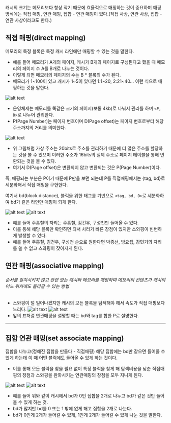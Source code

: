 캐시의 크기는 메모리보다 항상 작기 때문에 효율적으로 매핑하는 것이 중요하며 매핑 방식에는 직접 매핑, 연관 매핑, 집합 - 연관 매핑이 있다.(직접 사상, 연관 사상,
집합 - 연관 사상이라고도 한다.)

## 직접 매핑(direct mapping)

메모리의 특정 블록은 특정 캐시 라인에만 매핑할 수 있는 것을 말한다.

- 예를 들어 메모리가 A개의 페이지, 캐시가 B개의 페이지로 구성된다고 했을 때 메모리의 페이지 수 A를 B개로 나누는 것이다.
- 이렇게 되면 메모리의 페이지의 수는 B \* 블록의 수가 된다.
- 메모리가 1~100이 있고 캐시가 1~5이 있다면 1:1~20, 2:21~40… 이런 식으로 매핑하는 것을 말한다.

![alt text](<스크린샷 2025-05-15 오후 12.39.18.png>)

- 운영체제는 메모리를 똑같은 크기의 페이지(보통 4kb)로 나눠서 관리를 하며 `<P, D>`로 나누어 관리한다.
- P(Page Number)는 페이지 번호이며 D(Page offset)는 페이지 번호로부터 해당 주소까지의 거리를 의미한다.

![alt text](<스크린샷 2025-05-15 오후 12.40.16.png>)

- 위 그림처럼 가상 주소는 20bits로 주소를 관리하기 때문에 더 많은 주소를 할당하는 것을 볼 수 있으며 이러한 주소가 16bits의 실제 주소로 페이지 테이블을 통해 변환되는 것을 볼 수 있다.
- 여기서 D(Page offset)은 변환되지 않고 변환되는 것은 P(Page Number)이다.

즉, 매핑되는 부분은 P이기 때문에 P만을 보면 되는데 P를 직접매핑에서는 {tag, bd}로 세분화해서 직접 매핑을 구현한다.

여기서 bd(block distance), 블럭을 위한 태그를 기반으로 `<tag, bd, D>`로 세분화하여 bd가 같은 라인만 매핑이 되게 한다.

![alt text](<스크린샷 2025-05-15 오후 12.42.27.png>)
![alt text](<스크린샷 2025-05-15 오후 12.42.52.png>)

- 예를 들어 주홍철의 자리는 주홍철, 김건우, 구성천만 들어올 수 있다.
- 이를 통해 해당 블록만 확인하면 되서 처리가 빠른 장점이 있지만 스와핑이 빈번하게 발생할 수 있다.
- 예를 들어 주홍철, 김건우, 구성천 순으로 원한다면 박종선, 방요셉, 강민기의 자리를 쓸 수 없고 스와핑이 잦아지게 된다.

## 연관 매핑(associative mapping)

###### 순서를 일치시키지 않고 관련 있는 캐시와 메모리를 매핑하며 메모리의 컨텐츠가 캐시의 어느 위치에도 올라갈 수 있는 방법

- 스와핑이 덜 일어나겠지만 캐시의 모든 블록을 탐색해야 해서 속도가 직접 매핑보다 느리다.
  ![alt text](<스크린샷 2025-05-15 오후 12.44.27.png>)
  ![alt text](<스크린샷 2025-05-15 오후 12.44.53.png>)
- 앞의 표처럼 연관매핑을 설명할 때는 bd와 tag를 합한 P로 설명한다.

---

## 집합 연관 매핑(set associate mapping)

집합을 나누고(정해진 집합을 만들다 - 직접매핑) 해당 집합에는 bd만 같으면 들어올 수 있게 하는데 이 때 어떤 블럭에도 들어올 수 있게 하는 것이다.

- 이를 통해 모든 블럭을 찾을 필요 없이 특정 블럭을 찾게 해 탐색비용을 낮춘 직접매핑의 장점과 스와핑을 완화시키는 연관매핑의 장점을 모두 지니게 된다.

![alt text](<스크린샷 2025-05-15 오후 12.46.21.png>)
![alt text](<스크린샷 2025-05-15 오후 12.46.36.png>)

- 예를 들어 위와 같이 캐시에서 bd가 0인 집합을 2개로 나누고 bd가 같은 것만 들어올 수 있게 하는 것.
- bd가 많지만 bd를 0 또는 1 밖에 없게 해고 집합을 2개로 나눈다.
- bd가 0인게 2개가 들어갈 수 있게, 1인게 2개가 들어갈 수 있게 나눈 것을 말한다.
